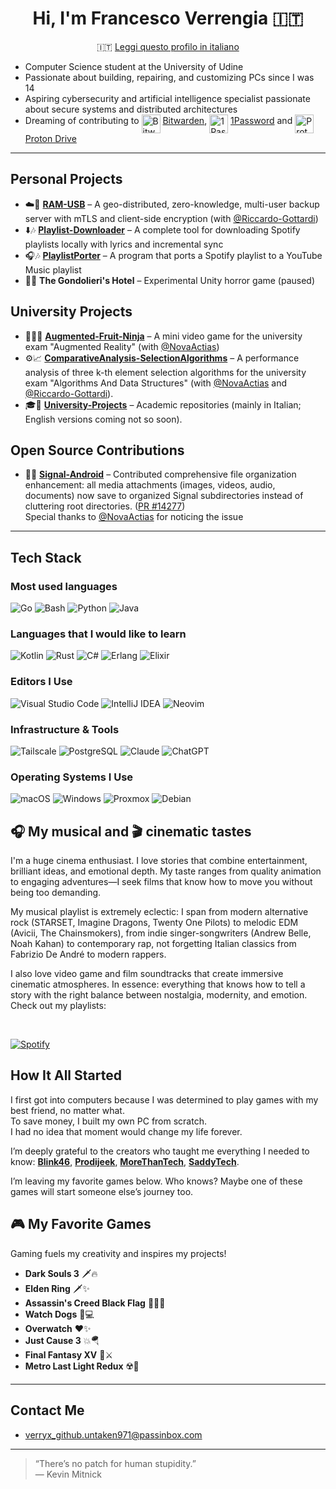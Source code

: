 <div align="center">

# Hi, I'm Francesco Verrengia 🇮🇹
🇮🇹 [Leggi questo profilo in italiano](./README.it.md)

</div>


- Computer Science student at the University of Udine
- Passionate about building, repairing, and customizing PCs since I was 14
- Aspiring cybersecurity and artificial intelligence specialist passionate about secure systems and distributed architectures
- Dreaming of contributing to <img src="https://upload.wikimedia.org/wikipedia/commons/c/cc/Bitwarden_logo.svg" height="30" alt="Bitwarden logo" align="middle" /> [Bitwarden](https://github.com/bitwarden), <img src="https://1password.com/img/logo-v1.svg" height="30" alt="1Password logo" align="middle" /> [1Password](https://github.com/1password) and <img src="https://proton.me/favicon.ico" height="30" alt="Proton Drive logo" align="middle" /> [Proton Drive](https://github.com/ProtonDriveApps)

---

## Personal Projects

- ☁️🔐 [**RAM-USB**](https://github.com/Verryx-02/RAM-USB) – A geo-distributed, zero-knowledge, multi-user backup server with mTLS and client-side encryption (with [@Riccardo-Gottardi](https://github.com/Riccardo-Gottardi))
- ⬇️🎶 [**Playlist-Downloader**](https://github.com/Verryx-02/playlist-downloader) – A complete tool for downloading Spotify playlists locally with lyrics and incremental sync
- 🎧🎶 [**PlaylistPorter**](https://github.com/Verryx-02/PlaylistPorter) – A program that ports a Spotify playlist to a YouTube Music playlist
- 🏨🥩 **The Gondolieri's Hotel** – Experimental Unity horror game (paused)

## University Projects  

- 🍎🥷🏻 [**Augmented-Fruit-Ninja**](https://github.com/NovaActias/Augmented-Fruit-Ninja) – A mini video game for the university exam "Augmented Reality" (with [@NovaActias](https://github.com/NovaActias))
- ⚙️📈 [**ComparativeAnalysis-SelectionAlgorithms**](https://github.com/NovaActias/ComparativeAnalysis-SelectionAlgorithms) – A performance analysis of three k-th element selection algorithms for the university exam "Algorithms And Data Structures" (with [@NovaActias](https://github.com/NovaActias) and [@Riccardo-Gottardi](https://github.com/Riccardo-Gottardi)).
- 🎓🏫 [**University-Projects**](https://github.com/Verryx-02/University-Projects) – Academic repositories (mainly in Italian; English versions coming not so soon).

## Open Source Contributions
- 📱🔐 [**Signal-Android**](https://github.com/signalapp/Signal-Android) – Contributed comprehensive file organization enhancement: all media attachments (images, videos, audio, documents) now save to organized Signal subdirectories instead of cluttering root directories. ([PR #14277](https://github.com/signalapp/Signal-Android/pull/14277))  
Special thanks to [@NovaActias](https://github.com/NovaActias) for noticing the issue 

---

## Tech Stack
### Most used languages
![Go](https://img.shields.io/badge/Go-00ADD8?style=for-the-badge&logo=go&logoColor=white)
![Bash](https://img.shields.io/badge/Bash-4EAA25?style=for-the-badge&logo=gnu-bash&logoColor=white)
![Python](https://img.shields.io/badge/Python-3776AB?style=for-the-badge&logo=python&logoColor=white)
![Java](https://img.shields.io/badge/Java-007396?style=for-the-badge&logo=java&logoColor=white)

### Languages that I would like to learn
![Kotlin](https://img.shields.io/badge/Kotlin-7F52FF?style=for-the-badge&logo=kotlin&logoColor=white)
![Rust](https://img.shields.io/badge/Rust-000000?style=for-the-badge&logo=rust&logoColor=white)
![C#](https://img.shields.io/badge/C%23-239120?style=for-the-badge&logo=c-sharp&logoColor=white)
![Erlang](https://img.shields.io/badge/Erlang-A90533?style=for-the-badge&logo=erlang&logoColor=white)
![Elixir](https://img.shields.io/badge/Elixir-4B275F?style=for-the-badge&logo=elixir&logoColor=white)


### Editors I Use
![Visual Studio Code](https://img.shields.io/badge/VS%20Code-007ACC?style=for-the-badge&logo=visual-studio-code&logoColor=white)
![IntelliJ IDEA](https://img.shields.io/badge/IntelliJ-000000?style=for-the-badge&logo=intellij-idea&logoColor=white)
![Neovim](https://img.shields.io/badge/Neovim-57A143?style=for-the-badge&logo=neovim&logoColor=white)

### Infrastructure & Tools  
![Tailscale](https://img.shields.io/badge/Tailscale-0043CE?style=for-the-badge&logo=tailscale&logoColor=white)
![PostgreSQL](https://img.shields.io/badge/PostgreSQL-336791?style=for-the-badge&logo=postgresql&logoColor=white)
![Claude](https://img.shields.io/badge/Claude-da7756?style=for-the-badge&logo=anthropic&logoColor=white)
![ChatGPT](https://img.shields.io/badge/ChatGPT-222222?style=for-the-badge&logo=openai&logoColor=white)


### Operating Systems I Use  
![macOS](https://img.shields.io/badge/macOS-000000?style=for-the-badge&logo=apple&logoColor=white)
![Windows](https://img.shields.io/badge/Windows-0078D6?style=for-the-badge&logo=windows&logoColor=white)
![Proxmox](https://img.shields.io/badge/Proxmox-000000?style=for-the-badge&logo=proxmox&logoColor=white)
![Debian](https://img.shields.io/badge/Debian-A81D33?style=for-the-badge&logo=debian&logoColor=white)



## 🎧 My musical and 🎬 cinematic tastes
I'm a huge cinema enthusiast. I love stories that combine entertainment, brilliant ideas, and emotional depth. My taste ranges from quality animation to engaging adventures—I seek films that know how to move you without being too demanding. 

My musical playlist is extremely eclectic: I span from modern alternative rock (STARSET, Imagine Dragons, Twenty One Pilots) to melodic EDM (Avicii, The Chainsmokers), from indie singer-songwriters (Andrew Belle, Noah Kahan) to contemporary rap, not forgetting Italian classics from Fabrizio De André to modern rappers.  

I also love video game and film soundtracks that create immersive cinematic atmospheres.
In essence: everything that knows how to tell a story with the right balance between nostalgia, modernity, and emotion.  
Check out my playlists:

<br>

[![Spotify](https://img.shields.io/badge/Spotify-🎵-1DB954?style=for-the-badge&logo=spotify&logoColor=white)](https://open.spotify.com/user/francescoverrengia62442)


## How It All Started
I first got into computers because I was determined to play games with my best friend, no matter what.  
To save money, I built my own PC from scratch.  
I had no idea that moment would change my life forever.  

I’m deeply grateful to the creators who taught me everything I needed to know:
[**Blink46**](https://www.youtube.com/@Blink46yt), [**Prodijeek**](https://www.youtube.com/@Prodigeek), [**MoreThanTech**](https://www.youtube.com/@MoreThanTech), [**SaddyTech**](https://www.youtube.com/@SaddyTech).

I’m leaving my favorite games below. Who knows? Maybe one of these games will start someone else’s journey too.


## 🎮 My Favorite Games
Gaming fuels my creativity and inspires my projects!

- **Dark Souls 3** 🗡️🔥
- **Elden Ring** 🗡✨
- **Assassin's Creed Black Flag** 🏴‍☠️⛵
- **Watch Dogs** 📱💻
- **Overwatch** ❤️✨
- **Just Cause 3** 💥🪂
- **Final Fantasy XV** 👑⚔️
- **Metro Last Light Redux** ☢️🌆

---

## Contact Me

- verryx_github.untaken971@passinbox.com

---

> “There’s no patch for human stupidity.”  
> — Kevin Mitnick
